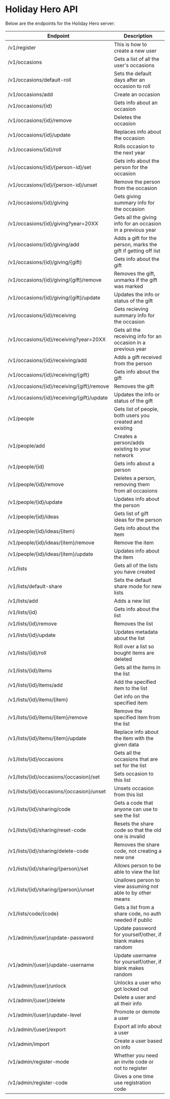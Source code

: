 Holiday Hero API
================

Below are the endpoints for the Holiday Hero server:

| Endpoint                                                  | Description                                                   |
|-----------------------------------------------------------|---------------------------------------------------------------|
| /v1/register                                              | This is how to create a new user                              |
| /v1/occasions                                             | Gets a list of all the user's occasions                       |
| /v1/occasions/default-roll                                | Sets the default days after an occasion to roll               |
| /v1/occasions/add                                         | Create an occasion                                            |
| /v1/occasions/{id}                                        | Gets info about an occasion                                   |
| /v1/occasions/{id}/remove                                 | Deletes the occasion                                          |
| /v1/occasions/{id}/update                                 | Replaces info about the occasion                              |
| /v1/occasions/{id}/roll                                   | Rolls occasion to the next year                               |
| /v1/occasions/{id}/{person-id}/set                        | Gets info about the person for the occasion                   |
| /v1/occasions/{id}/{person-id}/unset                      | Remove the person from the occasion                           |
| /v1/occasions/{id}/giving                                 | Gets giving summary info for the occasion                     |
| /v1/occasions/{id}/giving?year=20XX                       | Gets all the giving info for an occasion in a previous year   |
| /v1/occasions/{id}/giving/add                             | Adds a gift for the person, marks the gift if getting off list|
| /v1/occasions/{id}/giving/{gift}                          | Gets info about the gift                                      |
| /v1/occasions/{id}/giving/{gift}/remove                   | Removes the gift, unmarks if the gift was marked              |
| /v1/occasions/{id}/giving/{gift}/update                   | Updates the info or status of the gift                        |
| /v1/occasions/{id}/receiving                              | Gets recieving summary info for the occasion                  |
| /v1/occasions/{id}/receiving?year=20XX                    | Gets all the receiving info for an occasion in a previous year|
| /v1/occasions/{id}/receiving/add                          | Adds a gift received from the person                          |
| /v1/occasions/{id}/receiving/{gift}                       | Gets info about the gift                                      |
| /v1/occasions/{id}/receiving/{gift}/remove                | Removes the gift                                              |
| /v1/occasions/{id}/receiving/{gift}/update                | Updates the info or status of the gift                        |
| /v1/people                                                | Gets list of people, both users you created and existing      |
| /v1/people/add                                            | Creates a person/adds existing to your network                |
| /v1/people/{id}                                           | Gets info about a person                                      |
| /v1/people/{id}/remove                                    | Deletes a person, removing them from all occasions            |
| /v1/people/{id}/update                                    | Updates info about the person                                 |
| /v1/people/{id}/ideas                                     | Gets list of gift ideas for the person                        |
| /v1/people/{id}/ideas/{item}                              | Gets info about the item                                      |
| /v1/people/{id}/ideas/{item}/remove                       | Remove the item                                               |
| /v1/people/{id}/ideas/{item}/update                       | Updates info about the item                                   |
| /v1/lists                                                 | Gets all of the lists you have created                        |
| /v1/lists/default-share                                   | Sets the default share mode for new lists                     |
| /v1/lists/add                                             | Adds a new list                                               |
| /v1/lists/{id}                                            | Gets info about the list                                      |
| /v1/lists/{id}/remove                                     | Removes the list                                              |
| /v1/lists/{id}/update                                     | Updates metadata about the list                               |
| /v1/lists/{id}/roll                                       | Roll over a list so bought items are deleted                  |
| /v1/lists/{id}/items                                      | Gets all the items in the list                                |
| /v1/lists/{id}/items/add                                  | Add the specified item to the list                            |
| /v1/lists/{id}/items/{item}                               | Get info on the specified item                                |
| /v1/lists/{id}/items/{item}/remove                        | Remove the specified item from the list                       |
| /v1/lists/{id}/items/{item}/update                        | Replace info about the item with the given data               |
| /v1/lists/{id}/occasions                                  | Gets all the occasions that are set for the list              |
| /v1/lists/{id}/occasions/{occasion}/set                   | Sets occasion to this list                                    |
| /v1/lists/{id}/occasions/{occasion}/unset                 | Unsets occasion from this list                                |
| /v1/lists/{id}/sharing/code                               | Gets a code that anyone can use to see the list               |
| /v1/lists/{id}/sharing/reset-code                         | Resets the share code so that the old one is invalid          |
| /v1/lists/{id}/sharing/delete-code                        | Removes the share code, not creating a new one                |
| /v1/lists/{id}/sharing/{person}/set                       | Allows person to be able to view the list                     |
| /v1/lists/{id}/sharing/{person}/unset                     | Unallows person to view assuming not able to by other means   |
| /v1/lists/code/{code}                                     | Gets a list from a share code, no auth needed if public       |
| /v1/admin/{user}/update-password                          | Update password for yourself/other, if blank makes random     |
| /v1/admin/{user}/update-username                          | Update username for yourself/other, if blank makes random     |
| /v1/admin/{user}/unlock                                   | Unlocks a user who got locked out                             |
| /v1/admin/{user}/delete                                   | Delete a user and all their info                              |
| /v1/admin/{user}/update-level                             | Promote or demote a user                                      |
| /v1/admin/{user}/export                                   | Export all info about a user                                  |
| /v1/admin/import                                          | Create a user based on info                                   |
| /v1/admin/register-mode                                   | Whether you need an invite code or not to register            |
| /v1/admin/register-code                                   | Gives a one time use registration code                        |
